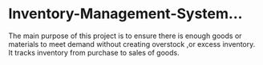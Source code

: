 # Inventory-Management-System...
The main purpose of this project is to ensure there is enough goods or materials to meet demand without creating overstock ,or excess inventory. 
<br>
It tracks inventory from purchase to sales of goods.

